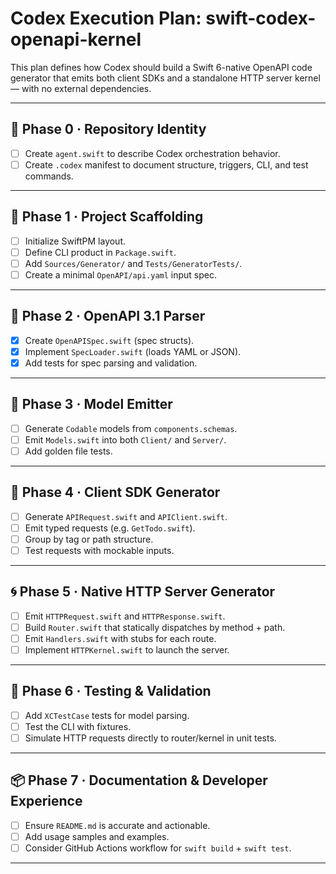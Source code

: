 # Codex Execution Plan: swift-codex-openapi-kernel

This plan defines how Codex should build a Swift 6-native OpenAPI code generator that emits both client SDKs and a standalone HTTP server kernel — with no external dependencies.

---

## 🪪 Phase 0 · Repository Identity

- [ ] Create `agent.swift` to describe Codex orchestration behavior.
- [ ] Create `.codex` manifest to document structure, triggers, CLI, and test commands.

---

## 🧱 Phase 1 · Project Scaffolding

- [ ] Initialize SwiftPM layout.
- [ ] Define CLI product in `Package.swift`.
- [ ] Add `Sources/Generator/` and `Tests/GeneratorTests/`.
- [ ] Create a minimal `OpenAPI/api.yaml` input spec.

---

## 📜 Phase 2 · OpenAPI 3.1 Parser

- [x] Create `OpenAPISpec.swift` (spec structs).
- [x] Implement `SpecLoader.swift` (loads YAML or JSON).
- [x] Add tests for spec parsing and validation.

---

## 🧬 Phase 3 · Model Emitter

- [ ] Generate `Codable` models from `components.schemas`.
- [ ] Emit `Models.swift` into both `Client/` and `Server/`.
- [ ] Add golden file tests.

---

## 🔌 Phase 4 · Client SDK Generator

- [ ] Generate `APIRequest.swift` and `APIClient.swift`.
- [ ] Emit typed requests (e.g. `GetTodo.swift`).
- [ ] Group by tag or path structure.
- [ ] Test requests with mockable inputs.

---

## 🌀 Phase 5 · Native HTTP Server Generator

- [ ] Emit `HTTPRequest.swift` and `HTTPResponse.swift`.
- [ ] Build `Router.swift` that statically dispatches by method + path.
- [ ] Emit `Handlers.swift` with stubs for each route.
- [ ] Implement `HTTPKernel.swift` to launch the server.

---

## 🧪 Phase 6 · Testing & Validation

- [ ] Add `XCTestCase` tests for model parsing.
- [ ] Test the CLI with fixtures.
- [ ] Simulate HTTP requests directly to router/kernel in unit tests.

---

## 📦 Phase 7 · Documentation & Developer Experience

- [ ] Ensure `README.md` is accurate and actionable.
- [ ] Add usage samples and examples.
- [ ] Consider GitHub Actions workflow for `swift build` + `swift test`.

---
